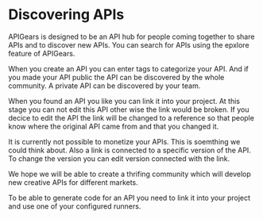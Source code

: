 # Discovering APIs

APIGears is designed to be an API hub for people coming together to share APIs and to discover new APIs. You can search for APIs using the epxlore feature of APIGears.

When you create an API you can enter tags to categorize your API. And if you made your API public the API can be discovered by the whole community. A private API can be discovered by your team.

When you found an API you like you can link it into your project. At this stage you can not edit this API other wise the link would be broken. If you decice to edit the API the link will be changed to a reference so that people know where the original API came from and that you changed it.

It is currently not possible to monetize your APIs. This is soemthing we could think about. Also a link is connected to a specific version of the API. To change the version you can edit version connected with the link.

We hope we will be able to create a thrifing community which will develop new creative APIs for different markets.

To be able to generate code for an API you need to link it into your project and use one of your configured runners.

